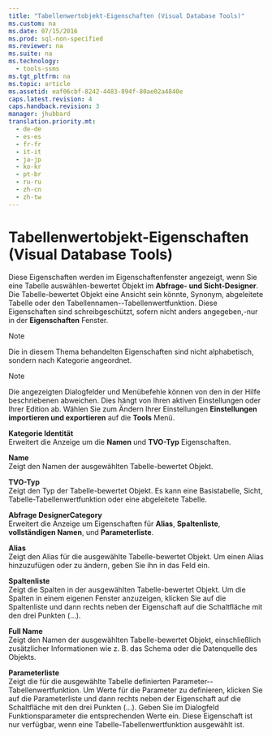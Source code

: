 ```yaml
---
title: "Tabellenwertobjekt-Eigenschaften (Visual Database Tools)"
ms.custom: na
ms.date: 07/15/2016
ms.prod: sql-non-specified
ms.reviewer: na
ms.suite: na
ms.technology: 
  - tools-ssms
ms.tgt_pltfrm: na
ms.topic: article
ms.assetid: eaf06cbf-8242-4483-894f-80ae02a4840e
caps.latest.revision: 4
caps.handback.revision: 3
manager: jhubbard
translation.priority.mt: 
  - de-de
  - es-es
  - fr-fr
  - it-it
  - ja-jp
  - ko-kr
  - pt-br
  - ru-ru
  - zh-cn
  - zh-tw
---
```

# Tabellenwertobjekt-Eigenschaften (Visual Database Tools)
Diese Eigenschaften werden im Eigenschaftenfenster angezeigt, wenn Sie eine Tabelle auswählen\-bewertet Objekt im **Abfrage- und Sicht-Designer**. Die Tabelle\-bewertet Objekt eine Ansicht sein könnte, Synonym, abgeleitete Tabelle oder den Tabellennamen\--Tabellenwertfunktion. Diese Eigenschaften sind schreibgeschützt, sofern nicht anders angegeben,\-nur in der **Eigenschaften** Fenster.  
  
> [!NOTE]  
> Die in diesem Thema behandelten Eigenschaften sind nicht alphabetisch, sondern nach Kategorie angeordnet.  
  
> [!NOTE]  
> Die angezeigten Dialogfelder und Menübefehle können von den in der Hilfe beschriebenen abweichen. Dies hängt von Ihren aktiven Einstellungen oder Ihrer Edition ab. Wählen Sie zum Ändern Ihrer Einstellungen **Einstellungen importieren und exportieren** auf die **Tools** Menü.  
  
**Kategorie Identität**  
Erweitert die Anzeige um die **Namen** und **TVO-Typ** Eigenschaften.  
  
**Name**  
Zeigt den Namen der ausgewählten Tabelle\-bewertet Objekt.  
  
**TVO-Typ**  
Zeigt den Typ der Tabelle\-bewertet Objekt. Es kann eine Basistabelle, Sicht, Tabelle\-Tabellenwertfunktion oder eine abgeleitete Tabelle.  
  
**Abfrage DesignerCategory**  
Erweitert die Anzeige um Eigenschaften für **Alias**, **Spaltenliste**, **vollständigen Namen**, und **Parameterliste**.  
  
**Alias**  
Zeigt den Alias für die ausgewählte Tabelle\-bewertet Objekt. Um einen Alias hinzuzufügen oder zu ändern, geben Sie ihn in das Feld ein.  
  
**Spaltenliste**  
Zeigt die Spalten in der ausgewählten Tabelle\-bewertet Objekt. Um die Spalten in einem eigenen Fenster anzuzeigen, klicken Sie auf die Spaltenliste und dann rechts neben der Eigenschaft auf die Schaltfläche mit den drei Punkten (...).  
  
**Full Name**  
Zeigt den Namen der ausgewählten Tabelle\-bewertet Objekt, einschließlich zusätzlicher Informationen wie z. B. das Schema oder die Datenquelle des Objekts.  
  
**Parameterliste**  
Zeigt die für die ausgewählte Tabelle definierten Parameter\--Tabellenwertfunktion. Um Werte für die Parameter zu definieren, klicken Sie auf die Parameterliste und dann rechts neben der Eigenschaft auf die Schaltfläche mit den drei Punkten (...). Geben Sie im Dialogfeld Funktionsparameter die entsprechenden Werte ein. Diese Eigenschaft ist nur verfügbar, wenn eine Tabelle\-Tabellenwertfunktion ausgewählt ist.  
  
